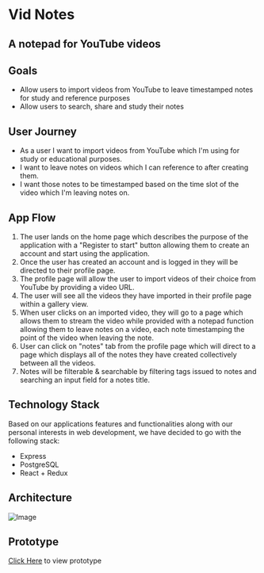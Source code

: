 # Vid Notes
## A notepad for YouTube videos


## Goals
- Allow users to import videos from YouTube to leave timestamped notes for study and reference purposes
- Allow users to search, share and study their notes


## User Journey
- As a user I want to import videos from YouTube which I'm using for study or educational purposes.
- I want to leave notes on videos which I can reference to after creating them.
- I want those notes to be timestamped based on the time slot of the video which I'm leaving notes on.


## App Flow
1. The user lands on the home page which describes the purpose of the application with a "Register to start" button allowing them to create an account and start using the application.
1. Once the user has created an account and is logged in they will be directed to their profile page.
1. The profile page will allow the user to import videos of their choice from YouTube by providing a video URL.
1. The user will see all the videos they have imported in their profile page within a gallery view.
1. When user clicks on an imported video, they will go to a page which allows them to stream the video while provided with a notepad function allowing them to leave notes on a video, each note timestamping the point of the video when leaving the note.
1. User can click on "notes" tab from the profile page which will direct to a page which displays all of the notes they have created collectively between all the videos.
1. Notes will be filterable & searchable by filtering tags issued to notes and searching an input field for a notes title.


## Technology Stack
Based on our applications features and functionalities along with our personal interests in web development, we have decided to go with the following stack:
- Express
- PostgreSQL
- React + Redux


## Architecture
![Image](https://api.monosnap.com/rpc/file/download?id=OtioxqrafP1I69wJ605XDy84067VTB)


## Prototype
[Click Here](https://www.figma.com/proto/G3g492pap029OgUpMgprehdh/Vid-Notes-2?scaling=min-zoom&node-id=1%3A2) to view prototype
